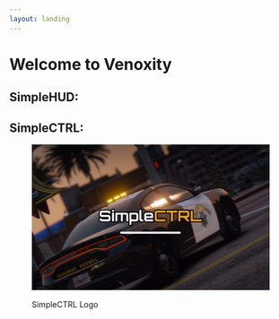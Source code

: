 ```yaml
---
layout: landing
---
```


# Welcome to Venoxity

## SimpleHUD:

## SimpleCTRL:

<div align="left">

<figure><img src=".gitbook/assets/SimpleCTRL.png.c1e936663412e529701b91feb7c13559.png" alt=""><figcaption><p>SimpleCTRL Logo</p></figcaption></figure>

</div>
